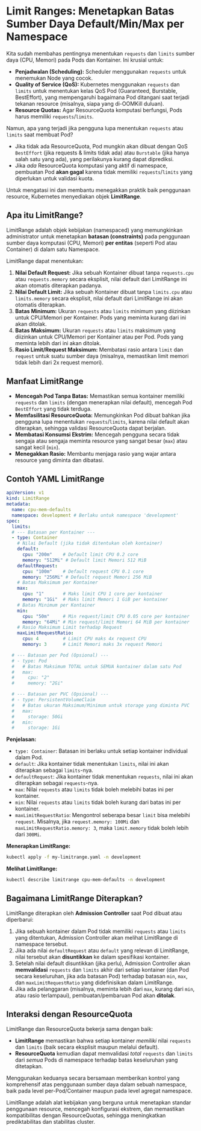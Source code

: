 # Limit Ranges: Menetapkan Batas Sumber Daya Default/Min/Max per Namespace

Kita sudah membahas pentingnya menentukan `requests` dan `limits` sumber daya (CPU, Memori) pada Pods dan Kontainer. Ini krusial untuk:

*   **Penjadwalan (Scheduling):** Scheduler menggunakan `requests` untuk menemukan Node yang cocok.
*   **Quality of Service (QoS):** Kubernetes menggunakan `requests` dan `limits` untuk menentukan kelas QoS Pod (Guaranteed, Burstable, BestEffort), yang mempengaruhi bagaimana Pod ditangani saat terjadi tekanan resource (misalnya, siapa yang di-OOMKill duluan).
*   **Resource Quotas:** Agar ResourceQuota komputasi berfungsi, Pods harus memiliki `requests`/`limits`.

Namun, apa yang terjadi jika pengguna lupa menentukan `requests` atau `limits` saat membuat Pod?

*   Jika tidak ada ResourceQuota, Pod mungkin akan dibuat dengan QoS `BestEffort` (jika requests & limits tidak ada) atau `Burstable` (jika hanya salah satu yang ada), yang perilakunya kurang dapat diprediksi.
*   Jika *ada* ResourceQuota komputasi yang aktif di namespace, pembuatan Pod **akan gagal** karena tidak memiliki `requests`/`limits` yang diperlukan untuk validasi kuota.

Untuk mengatasi ini dan membantu menegakkan praktik baik penggunaan resource, Kubernetes menyediakan objek **LimitRange**.

## Apa itu LimitRange?

LimitRange adalah objek kebijakan (namespaced) yang memungkinkan administrator untuk menetapkan **batasan (constraints)** pada penggunaan sumber daya komputasi (CPU, Memori) **per entitas** (seperti Pod atau Container) di dalam satu Namespace.

LimitRange dapat menentukan:

1.  **Nilai Default Request:** Jika sebuah Kontainer dibuat tanpa `requests.cpu` atau `requests.memory` secara eksplisit, nilai default dari LimitRange ini akan otomatis diterapkan padanya.
2.  **Nilai Default Limit:** Jika sebuah Kontainer dibuat tanpa `limits.cpu` atau `limits.memory` secara eksplisit, nilai default dari LimitRange ini akan otomatis diterapkan.
3.  **Batas Minimum:** Ukuran `requests` atau `limits` minimum yang diizinkan untuk CPU/Memori per Kontainer. Pods yang meminta kurang dari ini akan ditolak.
4.  **Batas Maksimum:** Ukuran `requests` atau `limits` maksimum yang diizinkan untuk CPU/Memori per Kontainer atau per Pod. Pods yang meminta lebih dari ini akan ditolak.
5.  **Rasio Limit/Request Maksimum:** Membatasi rasio antara `limit` dan `request` untuk suatu sumber daya (misalnya, memastikan limit memori tidak lebih dari 2x request memori).

## Manfaat LimitRange

*   **Mencegah Pod Tanpa Batas:** Memastikan semua kontainer memiliki `requests` dan `limits` (dengan menerapkan nilai default), mencegah Pod `BestEffort` yang tidak terduga.
*   **Memfasilitasi ResourceQuota:** Memungkinkan Pod dibuat bahkan jika pengguna lupa menentukan `requests`/`limits`, karena nilai default akan diterapkan, sehingga validasi ResourceQuota dapat berjalan.
*   **Membatasi Konsumsi Ekstrim:** Mencegah pengguna secara tidak sengaja atau sengaja meminta resource yang sangat besar (`max`) atau sangat kecil (`min`).
*   **Menegakkan Rasio:** Membantu menjaga rasio yang wajar antara resource yang diminta dan dibatasi.

## Contoh YAML LimitRange

```yaml
apiVersion: v1
kind: LimitRange
metadata:
  name: cpu-mem-defaults
  namespace: development # Berlaku untuk namespace 'development'
spec:
  limits:
  # --- Batasan per Kontainer ---
  - type: Container
    # Nilai Default (jika tidak ditentukan oleh kontainer)
    default:
      cpu: "200m"    # Default limit CPU 0.2 core
      memory: "512Mi" # Default limit Memori 512 MiB
    defaultRequest:
      cpu: "100m"    # Default request CPU 0.1 core
      memory: "256Mi" # Default request Memori 256 MiB
    # Batas Maksimum per Kontainer
    max:
      cpu: "1"       # Maks limit CPU 1 core per kontainer
      memory: "1Gi"  # Maks limit Memori 1 GiB per kontainer
    # Batas Minimum per Kontainer
    min:
      cpu: "50m"     # Min request/limit CPU 0.05 core per kontainer
      memory: "64Mi" # Min request/limit Memori 64 MiB per kontainer
    # Rasio Maksimum Limit terhadap Request
    maxLimitRequestRatio:
      cpu: 4         # Limit CPU maks 4x request CPU
      memory: 3      # Limit Memori maks 3x request Memori

  # --- Batasan per Pod (Opsional) ---
  # - type: Pod
  #   # Batas Maksimum TOTAL untuk SEMUA kontainer dalam satu Pod
  #   max:
  #     cpu: "2"
  #     memory: "2Gi"

  # --- Batasan per PVC (Opsional) ---
  # - type: PersistentVolumeClaim
  #   # Batas ukuran Maksimum/Minimum untuk storage yang diminta PVC
  #   max:
  #     storage: 50Gi
  #   min:
  #     storage: 1Gi
```

**Penjelasan:**

*   `type: Container`: Batasan ini berlaku untuk setiap kontainer individual dalam Pod.
*   `default`: Jika kontainer tidak menentukan `limits`, nilai ini akan diterapkan sebagai `limits`-nya.
*   `defaultRequest`: Jika kontainer tidak menentukan `requests`, nilai ini akan diterapkan sebagai `requests`-nya.
*   `max`: Nilai `requests` atau `limits` tidak boleh melebihi batas ini per kontainer.
*   `min`: Nilai `requests` atau `limits` tidak boleh kurang dari batas ini per kontainer.
*   `maxLimitRequestRatio`: Mengontrol seberapa besar `limit` bisa melebihi `request`. Misalnya, jika `request.memory: 100Mi` dan `maxLimitRequestRatio.memory: 3`, maka `limit.memory` tidak boleh lebih dari `300Mi`.

**Menerapkan LimitRange:**

```bash
kubectl apply -f my-limitrange.yaml -n development
```

**Melihat LimitRange:**

```bash
kubectl describe limitrange cpu-mem-defaults -n development
```

## Bagaimana LimitRange Diterapkan?

LimitRange diterapkan oleh **Admission Controller** saat Pod dibuat atau diperbarui:

1.  Jika sebuah kontainer dalam Pod tidak memiliki `requests` atau `limits` yang ditentukan, Admission Controller akan melihat LimitRange di namespace tersebut.
2.  Jika ada nilai `defaultRequest` atau `default` yang relevan di LimitRange, nilai tersebut akan **disuntikkan** ke dalam spesifikasi kontainer.
3.  Setelah nilai default disuntikkan (jika perlu), Admission Controller akan **memvalidasi** `requests` dan `limits` akhir dari setiap kontainer (dan Pod secara keseluruhan, jika ada batasan Pod) terhadap batasan `min`, `max`, dan `maxLimitRequestRatio` yang didefinisikan dalam LimitRange.
4.  Jika ada pelanggaran (misalnya, meminta lebih dari `max`, kurang dari `min`, atau rasio terlampaui), pembuatan/pembaruan Pod akan **ditolak**.

## Interaksi dengan ResourceQuota

LimitRange dan ResourceQuota bekerja sama dengan baik:

*   **LimitRange** memastikan bahwa setiap kontainer *memiliki* nilai `requests` dan `limits` (baik secara eksplisit maupun melalui default).
*   **ResourceQuota** kemudian dapat memvalidasi *total* `requests` dan `limits` dari *semua* Pods di namespace terhadap batas keseluruhan yang ditetapkan.

Menggunakan keduanya secara bersamaan memberikan kontrol yang komprehensif atas penggunaan sumber daya dalam sebuah namespace, baik pada level per-Pod/Container maupun pada level agregat namespace.

LimitRange adalah alat kebijakan yang berguna untuk menetapkan standar penggunaan resource, mencegah konfigurasi ekstrem, dan memastikan kompatibilitas dengan ResourceQuotas, sehingga meningkatkan prediktabilitas dan stabilitas cluster.
